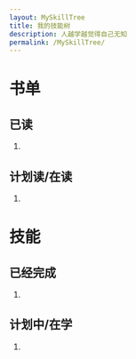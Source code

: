 ```yaml
---
layout: MySkillTree
title: 我的技能树
description: 人越学越觉得自己无知
permalink: /MySkillTree/
---
```


# 书单

## 已读
1. 

## 计划读/在读
1. 

# 技能

## 已经完成

1.	

## 计划中/在学

1.









